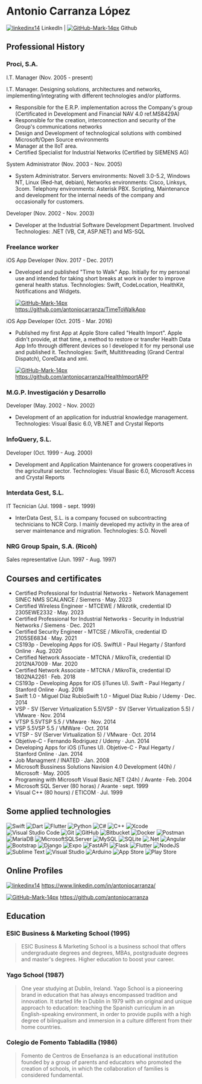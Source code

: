 # Antonio Carranza López 

[![linkedinx14](https://user-images.githubusercontent.com/9987502/172685724-5c9612c4-971d-4007-8bfb-af2f60eb4646.png)](https://www.linkedin.com/in/antoniocarranza/) LinkedIn | [![GitHub-Mark-14px](https://user-images.githubusercontent.com/9987502/172686025-0a1b1879-c610-45b6-a84e-7c20b817700d.png)](https://www.linkedin.com/in/antoniocarranza/) Github

## Professional History
### Proci, S.A.
I.T. Manager (Nov. 2005 - present)

I.T. Manager. Designing solutions, architectures and networks, implementing/integrating with different technologies and/or platforms.
- Responsible for the E.R.P. implementation across the Company's group (Certificated in Development and Financial NAV 4.0 ref.MS8429A)
- Responsible for the creation, interconnection and security of the Group's communications networks
- Design and Development of technological solutions with combined Microsoft/Open Source environments
- Manager at the IIoT area.
- Certified Specialist for Industrial Networks (Certified by SIEMENS AG)

System Administrator (Nov. 2003 - Nov. 2005)
- System Administrator. Servers environments: Novell 3.0-5.2, Windows NT, Linux (Red-hat, debian), Networks environments: Cisco, Linksys, 3com. Telephony environments: Asterisk PBX. Scripting, Maintenance and development for the internal needs of the company and occasionally for customers.

Developer (Nov. 2002 - Nov. 2003)
- Developer at the Industrial Software Development Department. Involved Technologies: .NET (VB, C#, ASP.NET) and MS-SQL

### Freelance worker
iOS App Developer (Nov. 2017 - Dec. 2017)
- Developed and published "Time to Walk" App. Initially for my personal use and intended for taking short breaks at work in order to improve general health status. Technologies: Swift, CodeLocation, HealthKit, Notifications and Widgets.

    [![GitHub-Mark-14px](https://user-images.githubusercontent.com/9987502/172686025-0a1b1879-c610-45b6-a84e-7c20b817700d.png)](https://github.com/antoniocarranza/TimeToWalkApp) <https://github.com/antoniocarranza/TimeToWalkApp>

iOS App Developer (Oct. 2015 - Mar. 2016)
- Published my first App at Apple Store called "Health Import". Apple didn't provide, at that time, a method to restore or transfer Health Data App Info through different devices so I developed it for my personal use and published it. Technologies: Swift, Multithreading (Grand Central Dispatch), CoreData and xml.

    [![GitHub-Mark-14px](https://user-images.githubusercontent.com/9987502/172686025-0a1b1879-c610-45b6-a84e-7c20b817700d.png)](https://github.com/antoniocarranza/HealthImportAPP) <https://github.com/antoniocarranza/HealthImportAPP>

### M.G.P. Investigación y Desarrollo
Developer (May. 2002 - Nov. 2002)
- Development of an application for industrial knowledge management. Technologies: Visual Basic 6.0, VB.NET and Crystal Reports

### InfoQuery, S.L.
Developer (Oct. 1999 - Aug. 2000)
- Development and Application Maintenance for growers cooperatives in the agricultural sector. Technologies: Visual Basic 6.0, Microsoft Access and Crystal Reports

### Interdata Gest, S.L.
IT Tecnician (Jul. 1998 - sept. 1999)
- InterData Gest, S.L. is a company focused on subcontracting technicians to NCR Corp. I mainly developed my activity in the area of server maintenance and migration. Technologies: S.O. Novell

### NRG Group Spain, S.A. (Ricoh)
Sales representative (Jun. 1997 - Aug. 1997)

## Courses and certificates

- Certified Professional for Industrial Networks - Network Management SINEC NMS SCALANCE / Siemens · May. 2023
- Certified Wireless Engineer - MTCEWE / Mikrotik, credential ID 2305EWE2332 · May. 2023
- Certified Professional for Industrial Networks - Security in Industrial Networks / Siemens · Dec. 2021
- Certified Security Engineer - MTCSE / MikroTik, credential ID 2105SE6834 · May. 2021
- CS193p - Developing Apps for iOS. SwiftUI - Paul Hegarty / Stanford Online · Aug. 2020
- Certified Network Associate - MTCNA / MikroTik, credential ID 2012NA7009 · Mar. 2020
- Certified Network Associate - MTCNA / MikroTik, credential ID 1802NA2261 · Feb. 2018
- CS193p - Developing Apps for iOS (iTunes U). Swift - Paul Hegarty / Stanford Online · Aug. 2016
- Swift 1.0 - Miguel Díaz RubioSwift 1.0 - Miguel Díaz Rubio / Udemy · Dec. 2014
- VSP - SV (Server Virtualization 5.5)VSP - SV (Server Virtualization 5.5) / VMware · Nov. 2014
- VTSP 5.5VTSP 5.5 / VMware · Nov. 2014
- VSP 5.5VSP 5.5 / VMWare · Oct. 2014
- VTSP - SV (Server Virtualization 5) / VMware · Oct. 2014
- Objetive-C - Fernando Rodriguez / Udemy · Jun. 2014
- Developing Apps for iOS (iTunes U). Objetive-C - Paul Hegarty / Stanford Online · Jan. 2014
- Job Managment / INATED · Jan. 2008
- Microsoft Bussiness Solutions Navision 4.0 Development (40h) / Microsoft · May. 2005
- Programing with Microsoft Visual Basic.NET (24h) / Avante · Feb. 2004
- Microsoft SQL Server (80 horas) / Avante · sept. 1999
- Visual C++ (80 hours) / ETICOM · Jul. 1999

## Some applied technologies

![Swift](https://img.shields.io/badge/swift-F54A2A?style=for-the-badge&logo=swift&logoColor=white)
![Dart](https://img.shields.io/badge/dart-%230175C2.svg?style=for-the-badge&logo=dart&logoColor=white)
![Flutter](https://img.shields.io/badge/Flutter-%2302569B.svg?style=for-the-badge&logo=Flutter&logoColor=white)
![Python](https://img.shields.io/badge/python-3670A0?style=for-the-badge&logo=python&logoColor=ffdd54)
![C#](https://img.shields.io/badge/c%23-%23239120.svg?style=for-the-badge&logo=c-sharp&logoColor=white)
![C++](https://img.shields.io/badge/c++-%2300599C.svg?style=for-the-badge&logo=c%2B%2B&logoColor=white)
![Xcode](https://img.shields.io/badge/Xcode-007ACC?style=for-the-badge&logo=Xcode&logoColor=white)
![Visual Studio Code](https://img.shields.io/badge/Visual%20Studio%20Code-0078d7.svg?style=for-the-badge&logo=visual-studio-code&logoColor=white)
![Git](https://img.shields.io/badge/git-%23F05033.svg?style=for-the-badge&logo=git&logoColor=white)
![GitHub](https://img.shields.io/badge/github-%23121011.svg?style=for-the-badge&logo=github&logoColor=white)
![Bitbucket](https://img.shields.io/badge/bitbucket-%230047B3.svg?style=for-the-badge&logo=bitbucket&logoColor=white)
![Docker](https://img.shields.io/badge/docker-%230db7ed.svg?style=for-the-badge&logo=docker&logoColor=white)
![Postman](https://img.shields.io/badge/Postman-FF6C37?style=for-the-badge&logo=postman&logoColor=white)
![MariaDB](https://img.shields.io/badge/MariaDB-003545?style=for-the-badge&logo=mariadb&logoColor=white)
![MicrosoftSQLServer](https://img.shields.io/badge/Microsoft%20SQL%20Sever-CC2927?style=for-the-badge&logo=microsoft%20sql%20server&logoColor=white)
![MySQL](https://img.shields.io/badge/mysql-%2300f.svg?style=for-the-badge&logo=mysql&logoColor=white)
![SQLite](https://img.shields.io/badge/sqlite-%2307405e.svg?style=for-the-badge&logo=sqlite&logoColor=white)
![.Net](https://img.shields.io/badge/.NET-5C2D91?style=for-the-badge&logo=.net&logoColor=white)
![Angular](https://img.shields.io/badge/angular-%23DD0031.svg?style=for-the-badge&logo=angular&logoColor=white)
![Bootstrap](https://img.shields.io/badge/bootstrap-%23563D7C.svg?style=for-the-badge&logo=bootstrap&logoColor=white)
![Django](https://img.shields.io/badge/django-%23092E20.svg?style=for-the-badge&logo=django&logoColor=white)
![Expo](https://img.shields.io/badge/expo-1C1E24?style=for-the-badge&logo=expo&logoColor=#D04A37)
![FastAPI](https://img.shields.io/badge/FastAPI-005571?style=for-the-badge&logo=fastapi)
![Flask](https://img.shields.io/badge/flask-%23000.svg?style=for-the-badge&logo=flask&logoColor=white)
![Flutter](https://img.shields.io/badge/Flutter-%2302569B.svg?style=for-the-badge&logo=Flutter&logoColor=white)
![NodeJS](https://img.shields.io/badge/node.js-6DA55F?style=for-the-badge&logo=node.js&logoColor=white)
![Sublime Text](https://img.shields.io/badge/sublime_text-%23575757.svg?style=for-the-badge&logo=sublime-text&logoColor=important)
![Visual Studio](https://img.shields.io/badge/Visual%20Studio-5C2D91.svg?style=for-the-badge&logo=visual-studio&logoColor=white)
![Arduino](https://img.shields.io/badge/-Arduino-00979D?style=for-the-badge&logo=Arduino&logoColor=white)
![App Store](https://img.shields.io/badge/App_Store-0D96F6?style=for-the-badge&logo=app-store&logoColor=white)
![Play Store](https://img.shields.io/badge/Google_Play-414141?style=for-the-badge&logo=google-play&logoColor=white)

## Online Profiles
[![linkedinx14](https://user-images.githubusercontent.com/9987502/172685724-5c9612c4-971d-4007-8bfb-af2f60eb4646.png)](https://www.linkedin.com/in/antoniocarranza/) <https://www.linkedin.com/in/antoniocarranza/>

[![GitHub-Mark-14px](https://user-images.githubusercontent.com/9987502/172686025-0a1b1879-c610-45b6-a84e-7c20b817700d.png)](https://www.linkedin.com/in/antoniocarranza/) <https://github.com/antoniocarranza>

## Education
### ESIC Business & Marketing School (1995)
> ESIC Business & Marketing School is a business school that offers undergraduate degrees and degrees, MBAs, postgraduate degrees and master's degrees. Higher education to boost your career.
### Yago School (1987)
> One year studying at Dublin, Ireland. Yago School is a pioneering brand in education that has always encompassed tradition and innovation. It started life in Dublin in 1979 with an original and unique approach to education: teaching the Spanish curriculum in an English-speaking environment, in order to provide pupils with a high degree of bilingualism and immersion in a culture different from their home countries.
### Colegio de Fomento Tabladilla (1986)
>Fomento de Centros de Enseñanza is an educational institution founded by a group of parents and educators who promoted the creation of schools, in which the collaboration of families is considered fundamental.
